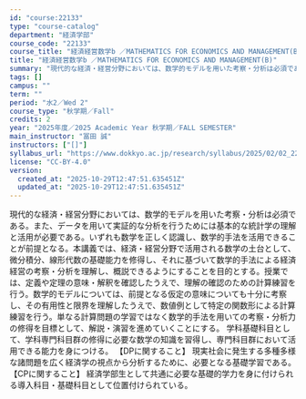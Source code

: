 ```yaml
---
id: "course:22133"
type: "course-catalog"
department: "経済学部"
course_code: "22133"
course_title: "経済経営数学b ／MATHEMATICS FOR ECONOMICS AND MANAGEMENT(B)"
title: "経済経営数学b ／MATHEMATICS FOR ECONOMICS AND MANAGEMENT(B)"
summary: "現代的な経済・経営分野においては、数学的モデルを用いた考察・分析は必須である。また、データを用いて実証的な分析を行うためには基本的な統計学の理解と活用が必要である。いずれも数学を正しく認識し、数学的手法を活用できることが前提となる。本講義で…"
tags: []
campus: ""
term: ""
period: "水2／Wed 2"
course_type: "秋学期／Fall"
credits: 2
year: "2025年度／2025 Academic Year 秋学期／FALL SEMESTER"
main_instructor: "冨田 誠"
instructors: ["[]"]
syllabus_url: "https://www.dokkyo.ac.jp/research/syllabus/2025/02/02_22133_ja_JP.html"
license: "CC-BY-4.0"
version:
  created_at: "2025-10-29T12:47:51.635451Z"
  updated_at: "2025-10-29T12:47:51.635451Z"
---
```

現代的な経済・経営分野においては、数学的モデルを用いた考察・分析は必須である。また、データを用いて実証的な分析を行うためには基本的な統計学の理解と活用が必要である。いずれも数学を正しく認識し、数学的手法を活用できることが前提となる。本講義では、経済・経営分野で活用される数学の土台として、微分積分、線形代数の基礎能力を修得し、それに基づいて数学的手法による経済経営の考察・分析を理解し、概説できるようにすることを目的とする。授業では、定義や定理の意味・解釈を確認したうえで、理解の確認のための計算練習を行う。数学的モデルについては、前提となる仮定の意味についても十分に考察し、その有用性と限界を理解したうえで、数値例として特定の関数形による計算練習を行う。単なる計算問題の学習ではなく数学的手法を用いての考察・分析力の修得を目標として、解説・演習を進めていくことにする。 学科基礎科目として、学科専門科目群の修得に必要な数学の知識を習得し、専門科目群において活用できる能力を身につける。 【DPに関すること】 現実社会に発生する多種多様な諸問題を広く経済学の視点から分析するために、必要となる基礎学習である。 【CPに関すること】 経済学部生として共通に必要な基礎的学力を身に付けられる導入科目・基礎科目として位置付けられている。
